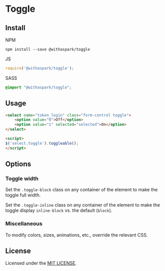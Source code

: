 # Toggle

## Install

NPM
```
npm install --save @withaspark/toggle
```

JS
```js
require('@withaspark/toggle');
```

SASS
```css
@import "@withaspark/toggle";
```

## Usage

```html
<select name="token_login" class="form-control toggle">
    <option value="0">Off</option>
    <option value="1" selected="selected">On</option>
</select>

<script>
$('select.toggle').toggleable();
</script>
```

## Options

### Toggle width

Set the `.toggle-block` class on any container of the element to make the toggle full width.

Set the `.toggle-inline` class on any container of the element to make the toggle display `inline-block` vs. the default (`block`).

### Miscellaneous

To modify colors, sizes, animations, etc., override the relevant CSS.

## License

Licensed under the [MIT LICENSE](LICENSE).